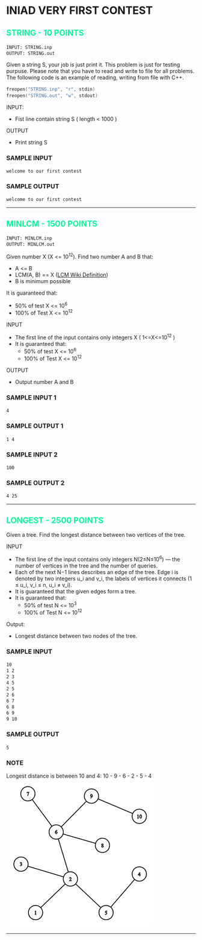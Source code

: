 # INIAD VERY FIRST CONTEST

## <b style="color:MediumSpringGreen">STRING - 10 POINTS</b>
```
INPUT: STRING.inp
OUTPUT: STRING.out
```
Given a string S, your job is just print it. This problem is just for testing purpuse. Please note that you have to read and write to file for all problems. The following code is an example of reading, writing from file with C++.
```C++
freopen("STRING.inp", "r", stdin)
freopen("STRING.out", "w", stdout)
```
INPUT:
+ Fist line contain string S ( length < 1000 )

OUTPUT
+ Print string S

### SAMPLE INPUT
```
welcome to our first contest
```

### SAMPLE OUTPUT
```
welcome to our first contest
```

---

## <b style="color:MediumSpringGreen">MINLCM - 1500 POINTS</b>
```
INPUT: MINLCM.inp
OUTPUT: MINLCM.out
```
Given number X (X <= 10<sup>12</sup>). Find two number A and B that:
+ A <= B
+ LCM(A, B) == X ([LCM Wiki Definition](https://en.wikipedia.org/wiki/Least_common_multiple))
+ B is minimum possible

It is guaranteed that:
+ 50% of test X <= 10<sup>6</sup>
+ 100% of Test X <= 10<sup>12</sup>

INPUT
+ The first line of the input contains only integers X ( 1<=X<=10<sup>12</sup> )
+ It is guaranteed that:
    + 50% of test X <= 10<sup>6</sup>
    + 100% of Test X <= 10<sup>12</sup>

OUTPUT
+ Output number A and B

### SAMPLE INPUT 1
```
4
```

### SAMPLE OUTPUT 1
```
1 4
```
### SAMPLE INPUT 2
```
100
```

### SAMPLE OUTPUT 2
```
4 25
```

---

## <b style="color:MediumSpringGreen">LONGEST - 2500 POINTS</b>
Given a tree. Find the longest distance between two vertices of the tree. 

INPUT
+ The first line of the input contains only integers N(2≤N≤10<sup>6</sup>) — the number of vertices in the tree and the number of queries.
+ Each of the next N−1 lines describes an edge of the tree. Edge i is denoted by two integers u_i and v_i, the labels of vertices it connects (1 ≤ u_i, v_i ≤ n, u_i ≠ v_i).
+ It is guaranteed that the given edges form a tree.
+ It is guaranteed that:
    + 50% of test N <= 10<sup>3</sup>
    + 100% of Test N <= 10<sup>12</sup>

Output:
+ Longest distance between two nodes of the tree.

### SAMPLE INPUT
```
10
1 2
2 3
4 5
2 5
2 6
6 7
6 8
6 9
9 10
```

### SAMPLE OUTPUT
```
5
```

### NOTE
Longest distance is between 10 and 4: 10 - 9 - 6 - 2 - 5 - 4
![Graph](./image/LONGEST.png)

---